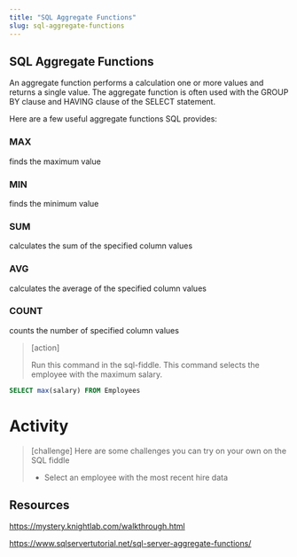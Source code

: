 ```yaml
---
title: "SQL Aggregate Functions"
slug: sql-aggregate-functions
---
```


## SQL Aggregate Functions

An aggregate function performs a calculation one or more values and returns a single value. The aggregate function is often used with the GROUP BY clause and HAVING clause of the SELECT statement.

Here are a few useful aggregate functions SQL provides:

### MAX
finds the maximum value

### MIN
finds the minimum value

### SUM
calculates the sum of the specified column values

### AVG
calculates the average of the specified column values

### COUNT​
counts the number of specified column values


> [action]
>
> Run this command in the sql-fiddle. 
> This command selects the employee with the maximum salary.
>
```sql
SELECT max(salary) FROM Employees
```
>


# Activity
> [challenge]
Here are some challenges you can try on your own on the SQL fiddle
> - Select an employee with the most recent hire data


## Resources

https://mystery.knightlab.com/walkthrough.html

https://www.sqlservertutorial.net/sql-server-aggregate-functions/
